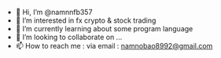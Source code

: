 - 👋 Hi, I’m @namnnfb357
- 👀 I’m interested in fx crypto & stock trading
- 🌱 I’m currently learning about some program language
- 💞️ I’m looking to collaborate on ...
- 📫 How to reach me : via email : namnobao8992@gmail.com

<!---
namnnfb357/namnnfb357 is a ✨ special ✨ repository because its `README.md` (this file) appears on your GitHub profile.
You can click the Preview link to take a look at your changes.
--->
